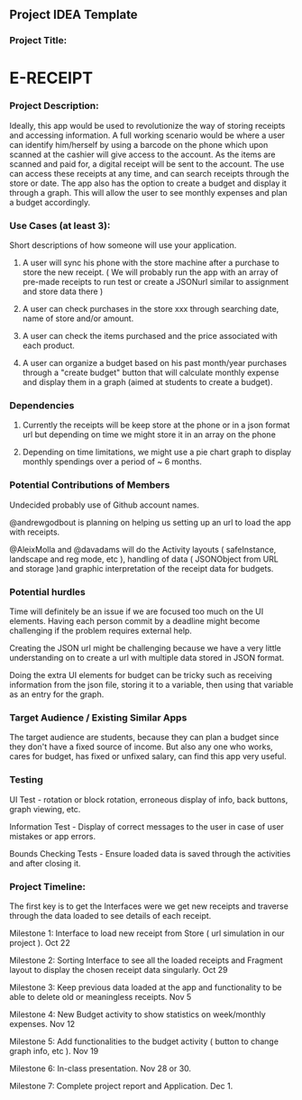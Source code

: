 ## Project IDEA Template

### Project Title:

# E-RECEIPT

### Project Description:

Ideally, this app would be used to revolutionize the way of storing receipts and accessing information. A full working scenario would be where a user can identify him/herself by using a barcode on the phone which upon scanned at the cashier will give access to the account. As the items are scanned and paid for, a digital receipt will be sent to the account. The use can access these receipts at any time, and can search receipts through the store or date. The app also has the option to create a budget and display it through a graph. This will allow the user to see monthly expenses and plan a budget accordingly. 

### Use Cases (at least 3):
Short descriptions of how someone will use your application.

1. A user will sync his phone with the store machine after a purchase to store the new receipt. ( We will probably run the app with an array of pre-made receipts to run test or create a JSONurl similar to assignment and store data there )

2. A user can check purchases in the store xxx through searching date, name of store and/or amount.

3. A user can check the items purchased and the price associated with each product.

4. A user can organize a budget based on his past month/year purchases through a "create budget" button that will calculate monthly expense and display them in a graph (aimed at students to create a budget).

### Dependencies

1. Currently the receipts will be keep store at the phone or in a json format url but depending on time we might store it in an array on the phone 

2. Depending on time limitations, we might use a pie chart graph to display monthly spendings over a period of ~ 6 months. 

### Potential Contributions of Members

Undecided probably use of Github account names.

@andrewgodbout is planning on helping us setting up an url to load the app with receipts.

@AleixMolla and @davadams will do the Activity layouts ( safeInstance, landscape and reg mode, etc ), handling of data ( JSONObject from URL and storage )and graphic interpretation of the receipt data for budgets.


### Potential hurdles

Time will definitely be an issue if we are focused too much on the UI elements. Having each person commit by a deadline might become challenging if the problem requires external help. 

Creating the JSON url might be challenging because we have a very little understanding on to create a url with multiple data stored in JSON format.

Doing the extra UI elements for budget can be tricky such as receiving information from the json file, storing it to a variable, then using that variable as an entry for the graph. 


### Target Audience / Existing Similar Apps

The target audience are students, because they can plan a budget since they don't have a fixed source of income. But also any one who works, cares for budget, has fixed or unfixed salary, can find this app very useful.

### Testing

UI Test - rotation or block rotation, erroneous display of info, back buttons, graph viewing, etc.

Information Test - Display of correct messages to the user in case of user mistakes or app errors.

Bounds Checking Tests - Ensure loaded data is saved through the activities and after closing it.

### Project Timeline:

The first key is to get the Interfaces were we get new receipts and traverse through the data loaded to see details of each receipt.

Milestone 1: Interface to load new receipt from Store ( url simulation in our project ). Oct 22

Milestone 2: Sorting Interface to see all the loaded receipts and Fragment layout to display the chosen receipt data singularly. Oct 29

Milestone 3: Keep previous data loaded at the app and functionality to be able to delete old or meaningless receipts. Nov 5

Milestone 4: New Budget activity to show statistics on week/monthly expenses. Nov 12

Milestone 5: Add functionalities to the budget activity ( button to change graph info, etc ). Nov 19

Milestone 6: In-class presentation. Nov 28 or 30.

Milestone 7: Complete project report and Application. Dec 1.
